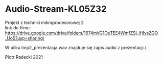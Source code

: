 # Audio-Stream-KL05Z32
Projekt z techniki mikroprocesorowej 2\
link do filmu:\
https://drive.google.com/drive/folders/1674mVG1OuTEE4WmfZSI_lHIysZGO_Uo5?usp=sharing\

W pliku tmp2_prezentacja.wav znajduje się zapis audio z prezentacji.\

Piotr Radecki 2021
